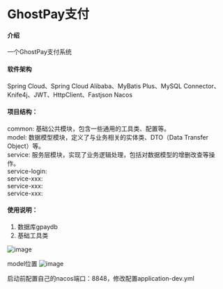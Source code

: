 # GhostPay支付

#### 介绍
一个GhostPay支付系统

#### 软件架构
Spring Cloud、Spring Cloud Alibaba、MyBatis Plus、MySQL Connector、Knife4j、JWT、HttpClient、Fastjson
Nacos
#### 项目结构：
common: 基础公共模块，包含一些通用的工具类、配置等。  
model: 数据模型模块，定义了与业务相关的实体类、DTO（Data Transfer Object）等。  
service: 服务层模块，实现了业务逻辑处理，包括对数据模型的增删改查等操作。  
    service-login:   
    service-xxx:  
    service-xxx:  
    service-xxx:  

#### 使用说明：

1.  数据库gpaydb
2.  基础工具类

![image](https://github.com/tank863523/ghostpay/assets/51073954/e9b65511-4602-45ec-900b-e9326967b87f)

model位置
![image](https://github.com/tank863523/ghostpay/assets/51073954/c75c920c-7b25-476c-bdaf-88e52417a77f)

启动前配置自己的nacos端口：8848，修改配置application-dev.yml





